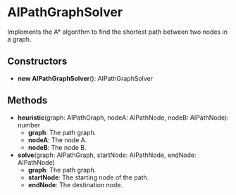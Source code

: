 # AIPathGraphSolver

Implements the A* algorithm to find the shortest path between two nodes in a graph.
## Constructors
* **new AIPathGraphSolver**(): AIPathGraphSolver   
## Methods
* **heuristic**(graph: AIPathGraph, nodeA: AIPathNode, nodeB: AIPathNode): number   
  * **graph**: The path graph.
  * **nodeA**: The node A.
  * **nodeB**: The node B.
* **solve**(graph: AIPathGraph, startNode: AIPathNode, endNode: AIPathNode)   
  * **graph**: The path graph.
  * **startNode**: The starting node of the path.
  * **endNode**: The destination node.
